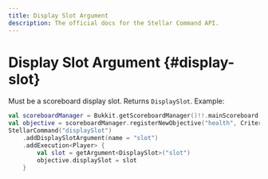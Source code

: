 ```yaml
---
title: Display Slot Argument
description: The official docs for the Stellar Command API.
---
```


# Display Slot Argument {#display-slot}

Must be a scoreboard display slot. Returns `DisplaySlot`. Example:

```kotlin
val scoreboardManager = Bukkit.getScoreboardManager()!!.mainScoreboard
val objective = scoreboardManager.registerNewObjective("health", Criteria.HEALTH, "health")
StellarCommand("displaySlot")
    .addDisplaySlotArgument(name = "slot")
    .addExecution<Player> {
        val slot = getArgument<DisplaySlot>("slot")
        objective.displaySlot = slot
    }
```